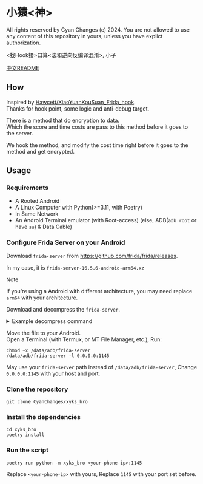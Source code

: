 # 小猿<神>
All rights reserved by Cyan Changes (c) 2024.
You are not allowed to use any content of this repository in yours,
unless you have explict authorization.

<找Hook接>口算<法和逆向反编译混淆>, 小子

[中文README](./README_cn.md)

## How
Inspired by
[Hawcett/XiaoYuanKouSuan_Frida_hook](https://github.com/Hawcett/XiaoYuanKouSuan_Frida_hook/).  
Thanks for hook point, some logic and anti-debug target.

There is a method that do encryption to data.  
Which the score and time costs are pass to this method
before it goes to the server.  

We hook the method, 
and modify the cost time right before it goes to the method
and get encrypted.

## Usage
### Requirements
- A Rooted Android
- A Linux Computer with Python(>=3.11, with Poetry)
- In Same Network
- An Android Terminal emulator (with Root-access) (else, ADB(`adb root` or have `su`) & Data Cable)

### Configure Frida Server on your Android

Download `frida-server` from 
https://github.com/frida/frida/releases.

In my case, it is
```frida-server-16.5.6-android-arm64.xz```

> [!NOTE]  
> If you're using a Android with different architecture, 
> you may need replace `arm64` with your architecture.


Download and decompress the `frida-server`.  

<details>

<summary>Example decompress command</summary>

<code>
xz --decompress frida-server-16.5.6-android-arm64.xz
</code>

</details>

Move the file to your Android.  
Open a Terminal (with Termux, or MT File Manager, etc.),
Run:
```shell
chmod +x /data/adb/frida-server
/data/adb/frida-server -l 0.0.0.0:1145
```
May use your `frida-server` path instead of `/data/adb/frida-server`,
Change `0.0.0.0:1145` with your host and port.

### Clone the repository

```shell
git clone CyanChanges/xyks_bro
```

### Install the dependencies
```shell
cd xyks_bro
poetry install
```

### Run the script

```shell
poetry run python -m xyks_bro <your-phone-ip>:1145
```
Replace `<your-phone-ip>` with yours,
Replace `1145` with your port set before.
